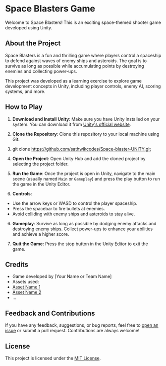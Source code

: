# Space Blasters Game

Welcome to Space Blasters! This is an exciting space-themed shooter game developed using Unity.

## About the Project

Space Blasters is a fun and thrilling game where players control a spaceship to defend against waves of enemy ships and asteroids. The goal is to survive as long as possible while accumulating points by destroying enemies and collecting power-ups.

This project was developed as a learning exercise to explore game development concepts in Unity, including player controls, enemy AI, scoring systems, and more.

## How to Play

1. **Download and Install Unity**: Make sure you have Unity installed on your system. You can download it from [Unity's official website](https://unity.com/).

2. **Clone the Repository**: Clone this repository to your local machine using Git:

3. git clone https://github.com/sathwikcodes/Space-blaster-UNITY.git

4. **Open the Project**: Open Unity Hub and add the cloned project by selecting the project folder.

5. **Run the Game**: Once the project is open in Unity, navigate to the main scene (usually named `Main` or `Gameplay`) and press the play button to run the game in the Unity Editor.

6. **Controls**:
- Use the arrow keys or WASD to control the player spaceship.
- Press the spacebar to fire bullets at enemies.
- Avoid colliding with enemy ships and asteroids to stay alive.

6. **Gameplay**: Survive as long as possible by dodging enemy attacks and destroying enemy ships. Collect power-ups to enhance your abilities and achieve a higher score.

7. **Quit the Game**: Press the stop button in the Unity Editor to exit the game.

## Credits

- Game developed by [Your Name or Team Name]
- Assets used:
- [Asset Name 1](link)
- [Asset Name 2](link)
- ...

## Feedback and Contributions

If you have any feedback, suggestions, or bug reports, feel free to [open an issue](https://github.com/your-username/space-blasters/issues) or submit a pull request. Contributions are always welcome!

## License

This project is licensed under the [MIT License](LICENSE).
